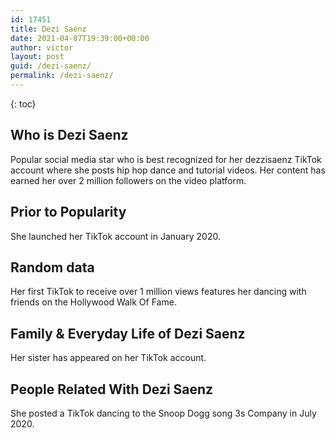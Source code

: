 ```yaml
---
id: 17451
title: Dezi Saenz
date: 2021-04-07T19:39:00+00:00
author: victor
layout: post
guid: /dezi-saenz/
permalink: /dezi-saenz/
---
```



{: toc}


## Who is Dezi Saenz



Popular social media star who is best recognized for her dezzisaenz TikTok account where she posts hip hop dance and tutorial videos. Her content has earned her over 2 million followers on the video platform. 

                
                
                
## Prior to Popularity



She launched her TikTok account in January 2020.

                
                
                
## Random data



Her first TikTok to receive over 1 million views features her dancing with friends on the Hollywood Walk Of Fame. 

                
                
                
## Family & Everyday Life of Dezi Saenz



Her sister has appeared on her TikTok account. 

                
                
                
## People Related With Dezi Saenz



She posted a TikTok dancing to the Snoop Dogg song 3s Company in July 2020. 

                
              
            
          
          
          